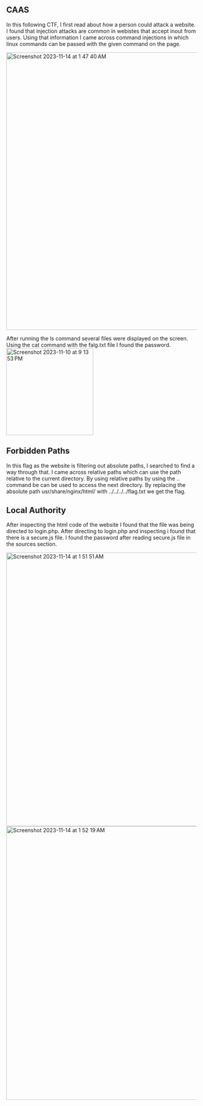 ## CAAS

In this following CTF, I first read about how a person could attack a website. I found that injection attacks are common in webistes that accept inout from users.
Using that information I came across command injections in which linux commands can be passed with the given command on the page. 

<img width="733" alt="Screenshot 2023-11-14 at 1 47 40 AM" src="https://github.com/nsjss1207/Crypto/assets/107710230/a84faefe-7a2c-4eb9-a5b8-7ba0619f4e34">


After running the ls command several files were displayed on the screen. Using the cat command with the falg.txt file I found the password.
<img width="230" alt="Screenshot 2023-11-10 at 9 13 53 PM" src="https://github.com/nsjss1207/Crypto/assets/107710230/8297d1c5-4e47-4ff3-9b52-7caa82599e26">

## Forbidden Paths

In this flag as the website is filtering out absolute paths, I searched to find a way through that. I came across relative paths which can use the path relative to the current directory. By using relative paths by using the .. command be can be used to access the next directory. By replacing the absolute path usr/share/nginx/html/ with ../../../../flag.txt we get the flag.


## Local Authority

After inspecting the html code of the website I found that the file was being directed to login.php. After directing to login.php and inspecting i found that there is a secure.js file. I found the password after reading secure.js file in the sources section.

<img width="723" alt="Screenshot 2023-11-14 at 1 51 51 AM" src="https://github.com/nsjss1207/Crypto/assets/107710230/8a285299-9fef-40ee-90ba-820ed65b3b52">
<img width="723" alt="Screenshot 2023-11-14 at 1 52 19 AM" src="https://github.com/nsjss1207/Crypto/assets/107710230/6c0c3ce4-9e81-4e13-baa1-750c1ab5d069">
